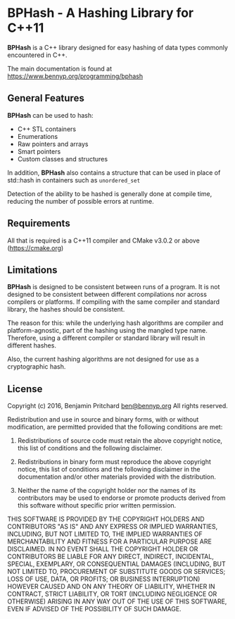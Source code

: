 # BPHash - A Hashing Library for C++11

**BPHash** is a C++ library designed for easy hashing of
data types commonly encountered in C++.

The main documentation is found at https://www.bennyp.org/programming/bphash


## General Features

**BPHash** can be used to hash:

- C++ STL containers
- Enumerations
- Raw pointers and arrays
- Smart pointers
- Custom classes and structures

In addition, **BPHash** also contains a structure that can
be used in place of std::hash in containers such as `unordered_set`

Detection of the ability to be hashed is generally done at compile time,
reducing the number of possible errors at runtime.


## Requirements

All that is required is a C++11 compiler and CMake v3.0.2 or above
(https://cmake.org)


## Limitations

**BPHash** is designed to be consistent between runs of a program. It is
not designed to be consistent between different compilations nor across
compilers or platforms. If compiling with the same compiler and standard
library, the hashes should be consistent.

The reason for this: while the underlying hash algorithms are compiler
and platform-agnostic, part of the hashing using the mangled type
name. Therefore, using a different compiler or standard library will
result in different hashes.

Also, the current hashing algorithms are not designed for use as a
cryptographic hash.


## License

Copyright (c) 2016, Benjamin Pritchard <ben@bennyp.org>
All rights reserved.

Redistribution and use in source and binary forms, with or without
modification, are permitted provided that the following conditions
are met:

1. Redistributions of source code must retain the above copyright notice,
this list of conditions and the following disclaimer.

2. Redistributions in binary form must reproduce the above copyright
notice, this list of conditions and the following disclaimer in the
documentation and/or other materials provided with the distribution.

3. Neither the name of the copyright holder nor the names of its
contributors may be used to endorse or promote products derived from
this software without specific prior written permission.

THIS SOFTWARE IS PROVIDED BY THE COPYRIGHT HOLDERS AND CONTRIBUTORS
"AS IS" AND ANY EXPRESS OR IMPLIED WARRANTIES, INCLUDING, BUT NOT
LIMITED TO, THE IMPLIED WARRANTIES OF MERCHANTABILITY AND FITNESS FOR
A PARTICULAR PURPOSE ARE DISCLAIMED. IN NO EVENT SHALL THE COPYRIGHT
HOLDER OR CONTRIBUTORS BE LIABLE FOR ANY DIRECT, INDIRECT, INCIDENTAL,
SPECIAL, EXEMPLARY, OR CONSEQUENTIAL DAMAGES (INCLUDING, BUT NOT LIMITED
TO, PROCUREMENT OF SUBSTITUTE GOODS OR SERVICES; LOSS OF USE, DATA, OR
PROFITS; OR BUSINESS INTERRUPTION) HOWEVER CAUSED AND ON ANY THEORY OF
LIABILITY, WHETHER IN CONTRACT, STRICT LIABILITY, OR TORT (INCLUDING
NEGLIGENCE OR OTHERWISE) ARISING IN ANY WAY OUT OF THE USE OF THIS
SOFTWARE, EVEN IF ADVISED OF THE POSSIBILITY OF SUCH DAMAGE.


